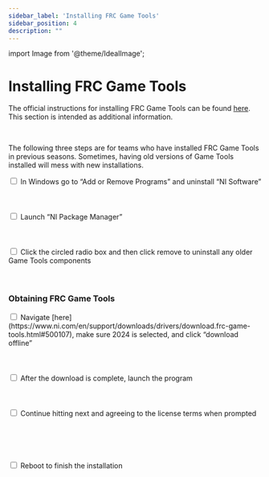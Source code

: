 ```yaml
---
sidebar_label: 'Installing FRC Game Tools'
sidebar_position: 4
description: ""
---
```


import Image from '@theme/IdealImage';

# Installing FRC Game Tools

The official instructions for installing FRC Game Tools can be found [here](https://docs.wpilib.org/en/stable/docs/zero-to-robot/step-2/frc-game-tools.html). This section is intended as additional information.

<p><br /> </p>

The following three steps are for teams who have installed FRC Game Tools in previous seasons. Sometimes, having old versions of Game Tools installed will mess with new installations.
<br/>

<div>
    <input type="checkbox"/>
    <label> In Windows go to &ldquo;Add or Remove Programs&rdquo; and uninstall &ldquo;NI Software&rdquo;<br/><br/><div style={{ textAlign: 'center'}}><div style={{overflow: 'hidden', display: 'inline-block', margin: '0.00px 0.00px'}}><span style={{overflow: 'hidden', display: 'inline-block', margin: '0.00px 0.00px', border: '0.00px solid #000000', transform: 'rotate(0.00rad) translateZ(0px)',  width: '365.43px', height: '125.33px'}}><Image autoLoad={"true"} img={require("/static/media/software/game-tools/image_0.png")} style={{ width: '365.43px', height: '125.33px', marginLeft: '0.00px', marginTop: '0.00px', transform: 'rotate(0.00rad) translateZ(0px)', maxWidth: "none"}}></Image></span></div></div></label>
    <br/><br/>
    <input type="checkbox"/>
    <label> Launch &ldquo;NI Package Manager&rdquo;<br/><br/><div style={{ textAlign: 'center'}}><div style={{overflow: 'hidden', display: 'inline-block', margin: '0.00px 0.00px'}}><span style={{overflow: 'hidden', display: 'inline-block', margin: '0.00px 0.00px', border: '0.00px solid #000000', transform: 'rotate(0.00rad) translateZ(0px)',  width: '376.50px', height: '106.08px'}}><Image autoLoad={"true"} img={require("/static/media/software/game-tools/image_1.png")} style={{ width: '402.59px', height: '175.07px', marginLeft: '-26.09px', marginTop: '-68.99px', transform: 'rotate(0.00rad) translateZ(0px)', maxWidth: "none"}}></Image></span></div></div></label>
    <br/><br/>
    <input type="checkbox"/>
    <label>Click the circled radio box and then click remove to uninstall any older Game Tools components<br/><br/><div style={{ textAlign: 'center'}}><div style={{overflow: 'hidden', display: 'inline-block', margin: '0.00px 0.00px'}}><span style={{overflow: 'hidden', display: 'inline-block', margin: '0.00px 0.00px', border: '0.00px solid #000000', transform: 'rotate(0.00rad) translateZ(0px)',  width: '624.00px', height: '230.67px'}}><Image autoLoad={"true"} img={require("/static/media/software/game-tools/image_2.png")} style={{ width: '624.00px', height: '230.67px', marginLeft: '0.00px', marginTop: '0.00px', transform: 'rotate(0.00rad) translateZ(0px)', maxWidth: "none"}}></Image></span></div></div></label>
</div>

<br/>

### Obtaining FRC Game Tools

<div>
    <input type="checkbox"/>
    <label> Navigate [here](https://www.ni.com/en/support/downloads/drivers/download.frc-game-tools.html#500107), make sure 2024 is selected, and click &ldquo;download offline&rdquo; <br/><br/><div style={{ textAlign: 'center'}}><div style={{overflow: 'hidden', display: 'inline-block', margin: '0.00px 0.00px'}}><span style={{overflow: 'hidden', display: 'inline-block', margin: '0.00px 0.00px', border: '0.00px solid #000000', transform: 'rotate(0.00rad) translateZ(0px)',  width: '624.00px', height: '369.33px'}}><Image autoLoad={"true"} img={require("/static/media/software/game-tools/image_3.png")} style={{ width: '624.00px', height: '369.33px', marginLeft: '0.00px', marginTop: '0.00px', transform: 'rotate(0.00rad) translateZ(0px)', maxWidth: "none"}}></Image></span></div></div></label>
    <br/><br/>
    <input type="checkbox"/>
    <label> After the download is complete, launch the program <br/><br/> <div style={{ textAlign: 'center'}}><div style={{overflow: 'hidden', display: 'inline-block', margin: '0.00px 0.00px'}}><span style={{overflow: 'hidden', display: 'inline-block', margin: '0.00px 0.00px', border: '0.00px solid #000000', transform: 'rotate(0.00rad) translateZ(0px)',  width: '624.00px', height: '125.11px'}}><Image autoLoad={"true"} img={require("/static/media/software/game-tools/image_4.png")} style={{ width: '624.00px', height: '125.11px', marginLeft: '0.00px', marginTop: '0.00px', transform: 'rotate(0.00rad) translateZ(0px)', maxWidth: "none"}}></Image></span></div></div></label>
    <br/><br/>
    <input type="checkbox"/>
    <label>Continue hitting next and agreeing to the license terms when prompted <br/><br/> <div style={{ textAlign: 'center'}}><div style={{overflow: 'hidden', display: 'inline-block', margin: '0.00px 0.00px'}}><span style={{overflow: 'hidden', display: 'inline-block', margin: '0.00px 0.00px', border: '0.00px solid #000000', transform: 'rotate(0.00rad) translateZ(0px)',  width: '301.93px', height: '210.78px'}}><Image autoLoad={"true"} img={require("/static/media/software/game-tools/image_5.png")} style={{ width: '301.93px', height: '210.78px', marginLeft: '0.00px', marginTop: '0.00px', transform: 'rotate(0.00rad) translateZ(0px)', maxWidth: "none"}}></Image></span></div><div style={{overflow: 'hidden', display: 'inline-block', margin: '0.00px 0.00px'}}><span style={{overflow: 'hidden', display: 'inline-block', margin: '0.00px 0.00px', border: '0.00px solid #000000', transform: 'rotate(0.00rad) translateZ(0px)',  width: '299.81px', height: '213.47px'}}><Image autoLoad={"true"} img={require("/static/media/software/game-tools/image_6.png")} style={{ width: '299.81px', height: '213.47px', marginLeft: '0.00px', marginTop: '0.00px', transform: 'rotate(0.00rad) translateZ(0px)', maxWidth: "none"}}></Image></span></div></div><br/><br/><div style={{ textAlign: 'center'}}><div style={{overflow: 'hidden', display: 'inline-block', margin: '0.00px 0.00px'}}><span style={{overflow: 'hidden', display: 'inline-block', margin: '0.00px 0.00px', border: '0.00px solid #000000', transform: 'rotate(0.00rad) translateZ(0px)',  width: '328.32px', height: '235.72px'}}><Image autoLoad={"true"} img={require("/static/media/software/game-tools/image_7.png")} style={{ width: '328.32px', height: '235.72px', marginLeft: '0.00px', marginTop: '0.00px', transform: 'rotate(0.00rad) translateZ(0px)', maxWidth: "none"}}></Image></span></div></div></label>
    <br/><br/>
    <input type="checkbox"/>
    <label> Reboot to finish the installation<br/><br/><div style={{ textAlign: 'center'}}><div style={{overflow: 'hidden', display: 'inline-block', margin: '0.00px 0.00px'}}><span style={{overflow: 'hidden', display: 'inline-block', margin: '0.00px 0.00px', border: '0.00px solid #000000', transform: 'rotate(0.00rad) translateZ(0px)',  width: '492.79px', height: '311.95px'}}><Image autoLoad={"true"} img={require("/static/media/software/game-tools/image_8.png")} style={{ width: '492.79px', height: '353.74px', marginLeft: '0.00px', marginTop: '-20.90px', transform: 'rotate(0.00rad) translateZ(0px)', maxWidth: "none"}}></Image></span></div></div></label>
</div>